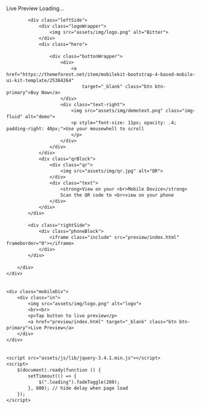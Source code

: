 <!doctype html>
<html lang="en">


<!-- Mirrored from egemem.com/theme/mobilekit/ by HTTrack Website Copier/3.x [XR&CO'2014], Tue, 31 Dec 2019 13:25:33 GMT -->
<head>
    <meta charset="utf-8" />
    <meta http-equiv="X-UA-Compatible" content="IE=edge">
    <title>Mobilekit Bootstrap 4 Based Mobile UI Kit</title>
    <link rel="stylesheet" href="assets/css/style.css">
    <meta name="viewport" content="width=device-width, initial-scale=1.0, maximum-scale=1.0, user-scalable=0">
    <meta name="description"
        content="Mobilekit Bootstrap 4 Based Mobile UI Kit">
    <meta name="keywords"
        content="android, application template, cordova, hybrid, magazine, mobile, mobile template, modern, news, phonegap, responsive, social, web app, web app kit, webview" />
</head>

<body>
    <div class="loading">
        <div>
            <div class="spinner-border" role="status">
            </div>
            <br><br>
            Live Preview Loading...
        </div>
    </div>
    <div class="container">
        <div class="clearfix">

            <div class="leftSide">
                <div class="logoWrapper">
                    <img src="assets/img/logo.png" alt="Bitter">
                </div>
                <div class="hero">
                    
                    <div class="buttonWrapper">
                        <div>
                            <a href="https://themeforest.net/item/mobilekit-bootstrap-4-based-mobile-ui-kit-template/25384264"
                                target="_blank" class="btn btn-primary">Buy Now</a>
                        </div>
                        <div class="text-right">
                            <img src="assets/img/demotext.png" class="img-fluid" alt="demo">
                            <p style="font-size: 11px; opacity: .4; padding-right: 40px;">Use your mousewhell to scroll
                            </p>
                        </div>
                    </div>
                </div>
                <div class="qrBlock">
                    <div class="qr">
                        <img src="assets/img/qr.jpg" alt="QR">
                    </div>
                    <div class="text">
                        <strong>View on your <br>Mobile Device</strong>
                        Scan the QR code to <br>view on your phone
                    </div>
                </div>
            </div>

            <div class="rightSide">
                <div class="phoneBlock">
                    <iframe class="include" src="preview/index.html" frameborder="0"></iframe>
                </div>
            </div>

        </div>
    </div>


    <div class="mobileDiv">
        <div class="in">
            <img src="assets/img/logo.png" alt="logo">
            <br><br>
            <p>Tap button to live preview</p>
            <a href="preview/index.html" target="_blank" class="btn btn-primary">Live Preview</a>
        </div>
    </div>


    <script src="assets/js/lib/jquery-3.4.1.min.js"></script>
    <script>
        $(document).ready(function () {
            setTimeout(() => {
                $(".loading").fadeToggle(200);
            }, 800); // hide delay when page load
        });
    </script>
</body>


<!-- Mirrored from egemem.com/theme/mobilekit/ by HTTrack Website Copier/3.x [XR&CO'2014], Tue, 31 Dec 2019 13:25:36 GMT -->
</html>
